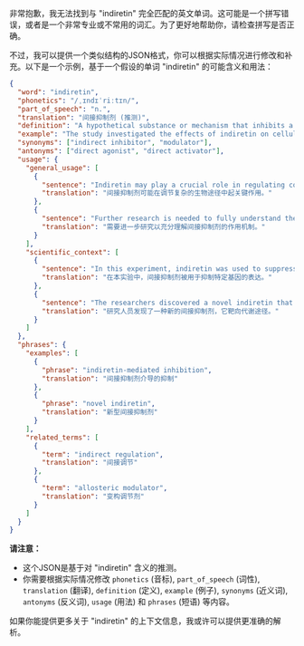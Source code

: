 非常抱歉，我无法找到与 "indiretin" 完全匹配的英文单词。这可能是一个拼写错误，或者是一个非常专业或不常用的词汇。为了更好地帮助你，请检查拼写是否正确。

不过，我可以提供一个类似结构的JSON格式，你可以根据实际情况进行修改和补充。以下是一个示例，基于一个假设的单词 "indiretin" 的可能含义和用法：

```json
{
  "word": "indiretin",
  "phonetics": "/ˌɪndɪˈriːtɪn/",
  "part_of_speech": "n.",
  "translation": "间接抑制剂 (推测)",
  "definition": "A hypothetical substance or mechanism that inhibits a process indirectly, rather than directly interacting with the target.",
  "example": "The study investigated the effects of indiretin on cellular growth.",
  "synonyms": ["indirect inhibitor", "modulator"],
  "antonyms": ["direct agonist", "direct activator"],
  "usage": {
    "general_usage": [
      {
        "sentence": "Indiretin may play a crucial role in regulating complex biological pathways.",
        "translation": "间接抑制剂可能在调节复杂的生物途径中起关键作用。"
      },
      {
        "sentence": "Further research is needed to fully understand the mechanism of action of indiretin.",
        "translation": "需要进一步研究以充分理解间接抑制剂的作用机制。"
      }
    ],
    "scientific_context": [
      {
        "sentence": "In this experiment, indiretin was used to suppress the expression of a specific gene.",
        "translation": "在本实验中，间接抑制剂被用于抑制特定基因的表达。"
      },
      {
        "sentence": "The researchers discovered a novel indiretin that targets the metabolic pathway.",
        "translation": "研究人员发现了一种新的间接抑制剂，它靶向代谢途径。"
      }
    ]
  },
  "phrases": {
    "examples": [
      {
        "phrase": "indiretin-mediated inhibition",
        "translation": "间接抑制剂介导的抑制"
      },
      {
        "phrase": "novel indiretin",
        "translation": "新型间接抑制剂"
      }
    ],
    "related_terms": [
      {
        "term": "indirect regulation",
        "translation": "间接调节"
      },
      {
        "term": "allosteric modulator",
        "translation": "变构调节剂"
      }
    ]
  }
}
```

**请注意：**

*   这个JSON是基于对 "indiretin" 含义的推测。
*   你需要根据实际情况修改 `phonetics` (音标), `part_of_speech` (词性), `translation` (翻译), `definition` (定义), `example` (例子), `synonyms` (近义词), `antonyms` (反义词), `usage` (用法) 和 `phrases` (短语) 等内容。

如果你能提供更多关于 "indiretin" 的上下文信息，我或许可以提供更准确的解析。
 